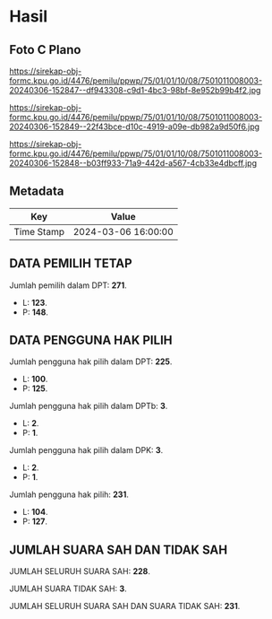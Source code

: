 # Hasil

## Foto C Plano

https://sirekap-obj-formc.kpu.go.id/4476/pemilu/ppwp/75/01/01/10/08/7501011008003-20240306-152847--df943308-c9d1-4bc3-98bf-8e952b99b4f2.jpg

https://sirekap-obj-formc.kpu.go.id/4476/pemilu/ppwp/75/01/01/10/08/7501011008003-20240306-152849--22f43bce-d10c-4919-a09e-db982a9d50f6.jpg

https://sirekap-obj-formc.kpu.go.id/4476/pemilu/ppwp/75/01/01/10/08/7501011008003-20240306-152848--b03ff933-71a9-442d-a567-4cb33e4dbcff.jpg


## Metadata

| Key        | Value               |
| ---------- | ------------------- |
| Time Stamp | 2024-03-06 16:00:00 |


## DATA PEMILIH TETAP

Jumlah pemilih dalam DPT: **271**.
 * L: **123**.
 * P: **148**.

## DATA PENGGUNA HAK PILIH

Jumlah pengguna hak pilih dalam DPT: **225**.
 * L: **100**.
 * P: **125**.

Jumlah pengguna hak pilih dalam DPTb: **3**.
 * L: **2**.
 * P: **1**.

Jumlah pengguna hak pilih dalam DPK: **3**.
 * L: **2**.
 * P: **1**.

Jumlah pengguna hak pilih: **231**.
 * L: **104**.
 * P: **127**.

## JUMLAH SUARA SAH DAN TIDAK SAH

JUMLAH SELURUH SUARA SAH: **228**.

JUMLAH SUARA TIDAK SAH: **3**.

JUMLAH SELURUH SUARA SAH DAN SUARA TIDAK SAH: **231**.


